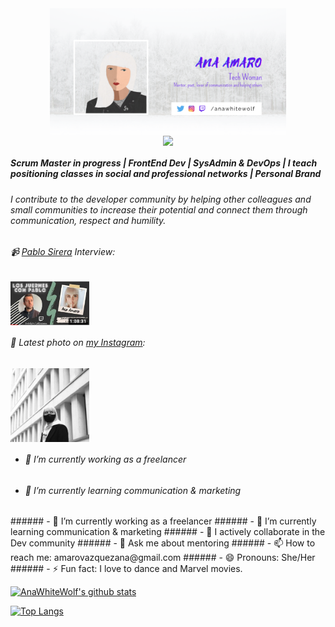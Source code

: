 <div align="center">
  <img src="/anaamaro.png" align="center" width="75%" />
</div>

<div align="center">
  <img src="https://rishavanand.github.io/static/images/greetings.gif" align="center" width="40%" />
</div>

##### Scrum Master in progress | FrontEnd Dev | SysAdmin & DevOps | I teach positioning classes in social and professional networks | Personal Brand
###### I contribute to the developer community by helping other colleagues and small communities to increase their potential and connect them through communication, respect and humility.

###### 📹 [Pablo Sirera](https://pablosirera.com/) Interview:

<div align="left">
  <a href="https://youtu.be/nHiXSuxHqpI" target="blank">
    <img src="/entrevistapablo.png" align="center" width="25%" />
  </a>
</div>

###### 📸 Latest photo on [my Instagram](https://instagram.com/anawhitewolf):

<div align="left">
  <img src="/oneday.png" align="center" width="25%" />
</div>

<div align="left">
  <ul>
    <li><H6>🔭 I’m currently working as a freelancer</H6></li>
    <li><H6>🌱 I’m currently learning communication & marketing</H6></li>
 </ul>
</div>
###### - 🔭 I’m currently working as a freelancer
###### - 🌱 I’m currently learning communication & marketing
###### - 👯 I actively collaborate in the Dev community
###### - 💬 Ask me about mentoring
###### - 📫 How to reach me: amarovazquezana@gmail.com
###### - 😄 Pronouns: She/Her
###### - ⚡ Fun fact: I love to dance and Marvel movies.

[![AnaWhiteWolf's github stats](https://github-readme-stats.vercel.app/api?username=AnaAmaro&show_icons=true&theme=vue)](https://github.com/AnaAmaro/github-readme-stats)

[![Top Langs](https://github-readme-stats.vercel.app/api/top-langs/?username=AnaAmaro&layout=compact&theme=vue)](https://github.com/AnaAmaro/github-readme-stats)
